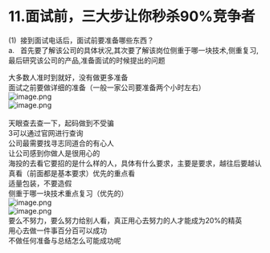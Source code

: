 # 11.面试前，三大步让你秒杀90%竞争者

(1)  接到面试电话后，面试前要准备哪些东西？<br />a.   首先要了解该公司的具体状况,其次要了解该岗位侧重于哪一块技术,侧重复习,最后研究该公司的产品,准备面试的时候提出的问题

大多数人准时到就好，没有做更多准备<br />面试之前要做详细的准备（一般一家公司要准备两个小时左右）<br />![image.png](https://cdn.nlark.com/yuque/0/2019/png/349894/1559033368622-e6fc6592-121c-4e65-89c4-c6700025d66d.png#align=left&display=inline&height=349&name=image.png&originHeight=349&originWidth=817&size=130487&status=done&width=817)<br />![image.png](https://cdn.nlark.com/yuque/0/2019/png/349894/1559033378482-bd867fbb-770e-4f77-a41f-1bbcb1d4c7a1.png#align=left&display=inline&height=305&name=image.png&originHeight=305&originWidth=252&size=53808&status=done&width=252)<br /> <br />天眼查去查一下，起码做到不受骗<br />3可以通过官网进行查询<br />公司最需要找寻志同道合的有心人<br />让公司感到你做人是很用心的<br />海投的去看它要招的是什么样的人，具体有什么要求，主要是要求，越往后要越认真看（前面都是基本要求）优先的重点看<br />适量包装，不要造假<br />侧重于哪一块技术重点复习（优先的）<br />![image.png](https://cdn.nlark.com/yuque/0/2019/png/349894/1559033392215-e9a7f74f-5017-47da-8f46-1cc0fabefebc.png#align=left&display=inline&height=360&name=image.png&originHeight=360&originWidth=675&size=187732&status=done&width=675)<br />![image.png](https://cdn.nlark.com/yuque/0/2019/png/349894/1559033400542-18ec10e4-e9f5-46c3-9b4e-84217db277dd.png#align=left&display=inline&height=356&name=image.png&originHeight=356&originWidth=683&size=108740&status=done&width=683)<br />要么不努力，要么努力给别人看，真正用心去努力的人才能成为20%的精英<br />用心去做一件事百分百可以成功<br />不做任何准备与总结怎么可能成功呢

